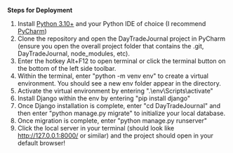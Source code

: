 **Steps for Deployment**
1. Install <a href="https://www.python.org/downloads/" target="_blank">Python 3.10+</a> and your Python IDE of choice (I recommend <a href="https://www.jetbrains.com/pycharm/download/?section=windows" target="_blank">PyCharm</a>)
2. Clone the repository and open the DayTradeJournal project in PyCharm (ensure you open the overall project folder that contains the .git, DayTradeJournal, node_modules, etc).
3. Enter the hotkey Alt+F12 to open terminal or click the terminal button on the bottom of the left side toolbar.
4. Within the terminal, enter "python -m venv env" to create a virtual environment. You should see a new env folder appear in the directory.
5. Activate the virtual environment by entering ".\env\Scripts\activate"
6. Install Django within the env by entering "pip install django"
7. Once Django installation is complete, enter "cd DayTradeJournal" and then enter "python manage.py migrate" to initialize your local database. 
8. Once migration is complete, enter "python manage.py runserver"
9. Click the local server in your terminal (should look like http://127.0.0.1:8000/ or similar) and the project should open in your default browser!
